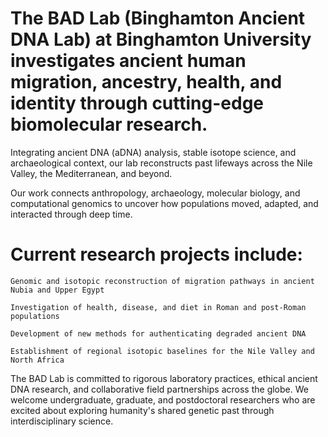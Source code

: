 # The BAD Lab (Binghamton Ancient DNA Lab) at Binghamton University investigates ancient human migration, ancestry, health, and identity through cutting-edge biomolecular research.

Integrating ancient DNA (aDNA) analysis, stable isotope science, and archaeological context, our lab reconstructs past lifeways across the Nile Valley, the Mediterranean, and beyond.

Our work connects anthropology, archaeology, molecular biology, and computational genomics to uncover how populations moved, adapted, and interacted through deep time.

# Current research projects include:

    Genomic and isotopic reconstruction of migration pathways in ancient Nubia and Upper Egypt

    Investigation of health, disease, and diet in Roman and post-Roman populations

    Development of new methods for authenticating degraded ancient DNA

    Establishment of regional isotopic baselines for the Nile Valley and North Africa

The BAD Lab is committed to rigorous laboratory practices, ethical ancient DNA research, and collaborative field partnerships across the globe. We welcome undergraduate, graduate, and postdoctoral researchers who are excited about exploring humanity's shared genetic past through interdisciplinary science.
